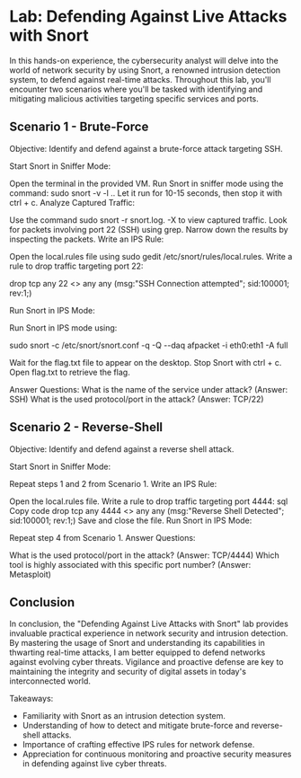 <h1> Lab: Defending Against Live Attacks with Snort </h1>

In this hands-on experience, the cybersecurity analyst will delve into the world of network security by using Snort, a renowned intrusion detection system, to defend against real-time attacks. Throughout this lab, you'll encounter two scenarios where you'll be tasked with identifying and mitigating malicious activities targeting specific services and ports.

<h2>Scenario 1 - Brute-Force</h2>
Objective: Identify and defend against a brute-force attack targeting SSH.

Start Snort in Sniffer Mode:

Open the terminal in the provided VM.
Run Snort in sniffer mode using the command: sudo snort -v -l ..
Let it run for 10-15 seconds, then stop it with ctrl + c.
Analyze Captured Traffic:

Use the command sudo snort -r snort.log.<timestamp> -X to view captured traffic.
Look for packets involving port 22 (SSH) using grep.
Narrow down the results by inspecting the packets.
Write an IPS Rule:

Open the local.rules file using sudo gedit /etc/snort/rules/local.rules.
Write a rule to drop traffic targeting port 22:

drop tcp any 22 <> any any (msg:"SSH Connection attempted"; sid:100001; rev:1;)

Run Snort in IPS Mode:

Run Snort in IPS mode using:

sudo snort -c /etc/snort/snort.conf -q -Q --daq afpacket -i eth0:eth1 -A full

Wait for the flag.txt file to appear on the desktop.
Stop Snort with ctrl + c.
Open flag.txt to retrieve the flag.

Answer Questions:
What is the name of the service under attack? (Answer: SSH)
What is the used protocol/port in the attack? (Answer: TCP/22)

<h2> Scenario 2 - Reverse-Shell </h2>
Objective: Identify and defend against a reverse shell attack.

Start Snort in Sniffer Mode:

Repeat steps 1 and 2 from Scenario 1.
Write an IPS Rule:

Open the local.rules file.
Write a rule to drop traffic targeting port 4444:
sql
Copy code
drop tcp any 4444 <> any any (msg:"Reverse Shell Detected"; sid:100001; rev:1;)
Save and close the file.
Run Snort in IPS Mode:

Repeat step 4 from Scenario 1.
Answer Questions:

What is the used protocol/port in the attack? (Answer: TCP/4444)
Which tool is highly associated with this specific port number? (Answer: Metasploit)

<h2>Conclusion</h2>

In conclusion, the "Defending Against Live Attacks with Snort" lab provides invaluable practical experience in network security and intrusion detection. By mastering the usage of Snort and understanding its capabilities in thwarting real-time attacks, I am better equipped to defend networks against evolving cyber threats. Vigilance and proactive defense are key to maintaining the integrity and security of digital assets in today's interconnected world.

Takeaways:
- Familiarity with Snort as an intrusion detection system.
- Understanding of how to detect and mitigate brute-force and reverse-shell attacks.
- Importance of crafting effective IPS rules for network defense.
- Appreciation for continuous monitoring and proactive security measures in defending against live cyber threats.


